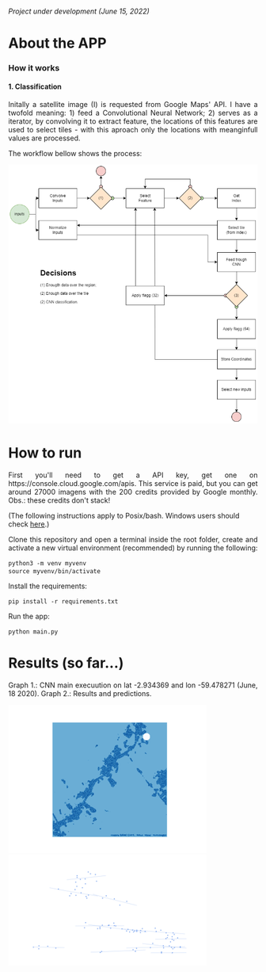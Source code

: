 ###### Project under development (June 15, 2022)

# About the APP
### How it works
#### 1. Classification
<p align="justify">
 Initally a satellite image (I) is requested from Google Maps' API. I have a twofold meaning: 1) feed a Convolutional Neural Network; 2) serves as a iterator, by convolving it to extract feature, the locations of this features are used to select tiles - with this aproach only the locations with meanginfull values are processed.
  
The workflow bellow shows the process:
</p>

<p align="center">
  <img src="https://github.com/PedroFrias/amazonian_rainforest_survey/blob/main/images/cnn_classification_diagram.png">
</p>


# How to run

<p align="justify">
First you'll need to get a API key, get one on https://console.cloud.google.com/apis. This service is paid, but you can get around 27000 imagens with the 200 credits provided by Google monthly. Obs.: these credits don't stack!
</p>

(The following instructions apply to Posix/bash. Windows users should check [here](https://docs.python.org/3/library/venv.html).)
<p align="justify">
Clone this repository and open a terminal inside the root folder, create and activate a new virtual environment (recommended) by running the following:
</p>

```
python3 -m venv myvenv
source myvenv/bin/activate
```
Install the requirements:
```
pip install -r requirements.txt
```
Run the app:
```
python main.py
```
# Results (so far...)

<p align="justify">
Graph 1.: CNN main execuution on lat -2.934369 and lon -59.478271 (June, 18 2020).
Graph 2.: Results and predictions.
</p>
<p float="left">
  <img src="https://github.com/PedroFrias/amazonian_rainforest_survey/blob/main/images/cnn_classifying_data.gif" width="400">
  <img src="https://github.com/PedroFrias/amazonian_rainforest_survey/blob/main/images/results_predictions.png" width="400">
</p>
